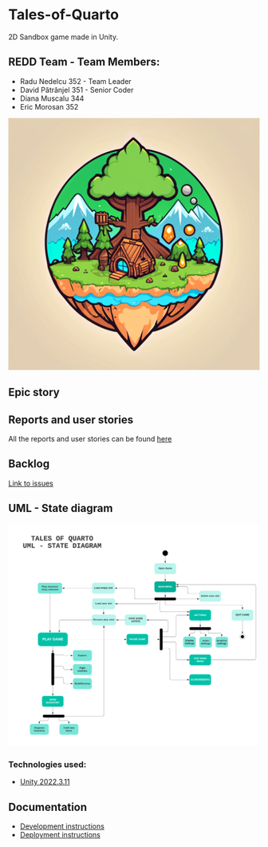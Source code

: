 # Tales-of-Quarto
2D Sandbox game made in Unity.

## REDD Team - Team Members:
  - Radu Nedelcu 352 - Team Leader
  - David Pătrânjel 351 - Senior Coder
  - Diana Muscalu 344
  - Eric Morosan 352

<img src="./gallery/Logo ToQ.png" alt="Logo ToQ" />


## Epic story 


## Reports and user stories
All the reports and user stories can be found <a href= "https://drive.google.com/drive/folders/1TB1HYDuZLqeMnfC3uYngrMfA8mSj83oe?usp=sharing" > here </a>

## Backlog
<a href= "https://github.com/Pepi100/Tales-of-Quarto/issues" > Link to issues  </a>

## UML - State diagram

<img src="./gallery/UML ToQ.png" alt="UML State Diagram" />



### Technologies used:

- [Unity 2022.3.11](https://unity.com/releases/editor/whats-new/2022.3.11)

## Documentation

- [Development instructions](CONTRIBUTING.md)
- [Deployment instructions](DEPLOYMENT.md)
